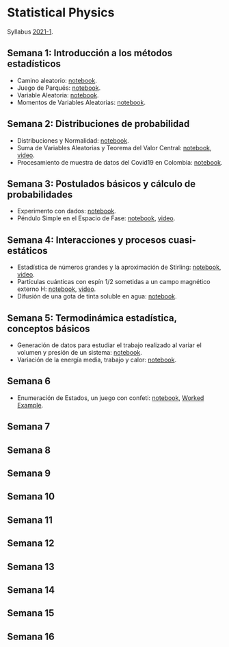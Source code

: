 # Statistical Physics

Syllabus [2021-1](https://weekapp.co/#/1XOk1eh1BG8-QLBlgyCMYCTp_fbvnhvqCWpXQ8WGV6eE/0).

## Semana 1: Introducción a los métodos estadísticos 
+ Camino aleatorio: [notebook](https://colab.research.google.com/github/davidalejandromiranda/StatisticalPhysics/blob/master/notebooks/es_CaminoAleatorio.ipynb).
+ Juego de Parqués: [notebook](https://colab.research.google.com/github/davidalejandromiranda/StatisticalPhysics/blob/master/notebooks/es_JuegoParques.ipynb).
+ Variable Aleatoria: [notebook](https://colab.research.google.com/github/davidalejandromiranda/StatisticalPhysics/blob/master/notebooks/es_VariableAleatoria.ipynb).
+ Momentos de Variables Aleatorias: [notebook](https://colab.research.google.com/github/davidalejandromiranda/StatisticalPhysics/blob/master/notebooks/es_MomentoVariablesAleatorias.ipynb).
  
## Semana 2: Distribuciones de probabilidad
+ Distribuciones y Normalidad: [notebook](https://colab.research.google.com/github/davidalejandromiranda/StatisticalPhysics/blob/master/notebooks/es_DistribucionesYNormalidad.ipynb).
+ Suma de Variables Aleatorias y Teorema del Valor Central: [notebook](https://colab.research.google.com/github/davidalejandromiranda/StatisticalPhysics/blob/master/notebooks/es_SumaVariablesAleatorias.ipynb), [video](https://youtu.be/aEznx6ieqok).
+ Procesamiento de muestra de datos del Covid19 en Colombia: [notebook](https://colab.research.google.com/github/davidalejandromiranda/StatisticalPhysics/blob/master/notebooks/es_Muestreo.ipynb).

## Semana 3: Postulados básicos y cálculo de probabilidades
+ Experimento con dados: [notebook](https://colab.research.google.com/github/davidalejandromiranda/StatisticalPhysics/blob/master/notebooks/es_DadosExperimento.ipynb).
+ Péndulo Simple en el Espacio de Fase: [notebook](https://colab.research.google.com/github/davidalejandromiranda/StatisticalPhysics/blob/master/notebooks/es_PenduloSimpleEspacioFase.ipynb), [video](https://youtu.be/BQQGKKNjCfQ).

## Semana 4: Interacciones y procesos cuasi-estáticos
+ Estadística de números grandes y la aproximación de Stirling: [notebook](https://colab.research.google.com/github/davidalejandromiranda/StatisticalPhysics/blob/master/notebooks/es_AproximacionStirling.ipynb), [video](https://youtu.be/SZQLFxHGvxs).
+ Partículas cuánticas con espín 1/2 sometidas a un campo magnético externo H: [notebook](https://colab.research.google.com/github/davidalejandromiranda/StatisticalPhysics/blob/master/notebooks/es_ParticulasConEspinEnCapoH.ipynb), [video](https://youtu.be/yFWxy3Rlhw0).
+ Difusión de una gota de tinta soluble en agua: [notebook](https://colab.research.google.com/github/davidalejandromiranda/StatisticalPhysics/blob/master/notebooks/es_DifusionTintaEnAgua.ipynb).

## Semana 5: Termodinámica estadística, conceptos básicos
+ Generación de datos para estudiar el trabajo realizado al variar el volumen y presión de un sistema: [notebook](https://colab.research.google.com/github/davidalejandromiranda/StatisticalPhysics/blob/master/notebooks/es_VariacionPresionVolumenS5.ipynb).
+ Variación de la energía media, trabajo y calor: [notebook](https://colab.research.google.com/github/davidalejandromiranda/StatisticalPhysics/blob/master/notebooks/es_VariacionEnergiaTrabajoCalor.ipynb).

## Semana 6
+ Enumeración de Estados, un juego con confeti: [notebook](https://colab.research.google.com/github/davidalejandromiranda/entropy_isolated/blob/master/Simulation.ipynb), [Worked Example](https://drive.google.com/file/d/1TEPpuVCYqyZOpBpt_BgvB9rBpD-NBHVv/view?usp=sharing).

## Semana 7

## Semana 8

## Semana 9

## Semana 10

## Semana 11

## Semana 12

## Semana 13

## Semana 14

## Semana 15

## Semana 16
